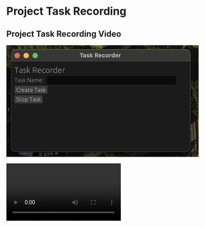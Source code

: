 # Project Task Recording

## Project Task Recording Video

![Project Task Recording](image1.png)

![Project Task Recording](https://github.com/TarunVishwakarma1/rust-dockable-app-assignment/blob/main/recording.mp4)